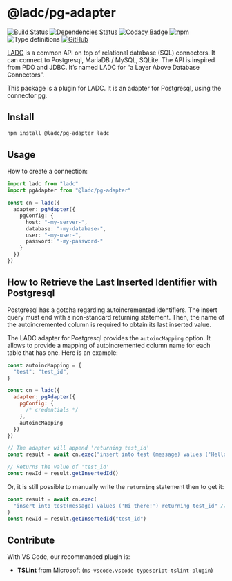 # @ladc/pg-adapter

[![Build Status](https://travis-ci.com/paleo/ladc-pg-adapter.svg?branch=master)](https://travis-ci.com/paleo/ladc-pg-adapter)
[![Dependencies Status](https://david-dm.org/paleo/ladc-pg-adapter/status.svg)](https://david-dm.org/paleo/ladc-pg-adapter)
[![Codacy Badge](https://api.codacy.com/project/badge/Grade/af6b0c42452d449086625891b86f478c)](https://www.codacy.com/manual/paleo/ladc-pg-adapter?utm_source=github.com&amp;utm_medium=referral&amp;utm_content=paleo/ladc-pg-adapter&amp;utm_campaign=Badge_Grade)
[![npm](https://img.shields.io/npm/dm/@ladc/pg-adapter)](https://www.npmjs.com/package/@ladc/pg-adapter)
![Type definitions](https://img.shields.io/npm/types/@ladc/pg-adapter)
[![GitHub](https://img.shields.io/github/license/paleo/ladc-pg-adapter)](https://github.com/paleo/ladc-pg-adapter)

[LADC](https://github.com/paleo/ladc) is a common API on top of relational database (SQL) connectors. It can connect to Postgresql, MariaDB / MySQL, SQLite. The API is inspired from PDO and JDBC. It’s named LADC for “a Layer Above Database Connectors”.

This package is a plugin for LADC. It is an adapter for Postgresql, using the connector [pg](https://github.com/brianc/node-postgres).

## Install

```sh
npm install @ladc/pg-adapter ladc
```

## Usage

How to create a connection:

```ts
import ladc from "ladc"
import pgAdapter from "@ladc/pg-adapter"

const cn = ladc({
  adapter: pgAdapter({
    pgConfig: {
      host: "-my-server-",
      database: "-my-database-",
      user: "-my-user-",
      password: "-my-password-"
    }
  })
})
```

## How to Retrieve the Last Inserted Identifier with Postgresql

Postgresql has a gotcha regarding autoincremented identifiers. The insert query must end with a non-standard returning statement. Then, the name of the autoincremented column is required to obtain its last inserted value.

The LADC adapter for Postgresql provides the `autoincMapping` option. It allows to provide a mapping of autoincremented column name for each table that has one. Here is an example:

```js
const autoincMapping = {
  "test": "test_id",
}

const cn = ladc({
  adapter: pgAdapter({
    pgConfig: {
      /* credentials */
    },
    autoincMapping
  })
})

// The adapter will append 'returning test_id'
const result = await cn.exec("insert into test (message) values ('Hello, World!')")

// Returns the value of 'test_id'
const newId = result.getInsertedId()
```

Or, it is still possible to manually write the `returning` statement then to get it:

```js
const result = await cn.exec(
  "insert into test(message) values ('Hi there!') returning test_id" // Postgres only
)
const newId = result.getInsertedId("test_id")
```

## Contribute

With VS Code, our recommanded plugin is:

* **TSLint** from Microsoft (`ms-vscode.vscode-typescript-tslint-plugin`)
